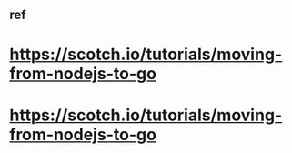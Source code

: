 ## ref

# https://scotch.io/tutorials/moving-from-nodejs-to-go
# https://scotch.io/tutorials/moving-from-nodejs-to-go